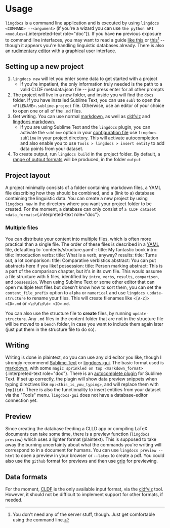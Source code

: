 # Usage

`lingdocs` is a command line application and is executed by using
`lingdocs <COMMAND> --<argument>` (if you\'re a wizard you can use
`the python API <modules>`{.interpreted-text role="doc"}). If you have
**no** previous exposure to command line interfaces, you may want to
read a guide [like
this](https://github.com/dictionaria/pydictionaria/blob/master/docs/intro-commandline.md)
or
[this](https://launchschool.com/books/command_line/read/introduction)[^1]
\-- though it appears you\'re handling linguistic databases already.
There is also an [rudimentary
editor](https://github.com/fmatter/lingdocs-gui/) with a graphical
user interface.

## Setting up a new project

1. `lingdocs new` will let you enter some data to get started with a project
    * If you're impatient, the only information truly needed is the path to a valid CLDF metadata.json file -- just press enter for all other prompts
2.  The project will live in a new folder, and inside you will find the
    `docs` folder.
    If you have installed Sublime Text, you can use `subl` to open the `<FILENAME>.sublime-project` file.
    Otherwise, use an editor of your choice to open one or all of the
    `.md` files.
3. Get writing. You can use normal [markdown](https://www.markdownguide.org/cheat-sheet/), as well as [cldfviz](https://github.com/cldf/cldfviz/blob/main/docs/text.md) and [lingdocs markdown](site:markdown).
    * If you are using Sublime Text and the `lingdocs` plugin, you
        can activate the `sublime` option in your [configuration file](site:config) use `lingdocs sublime` in your project directory. This
        will activate autocompletion and also enable you to use
        `Tools > lingdocs > insert entity` to add data points from
        your dataset.
4. To create output, run `lingdocs build` in the project folder.
By default, a [range of output formats](site:formats) will be produced, in the folder `output`

## Project layout

A project minimally consists of a folder containing markdown files, a
YAML file describing how they should be combined, and a (link to a)
database containing the linguistic data. You can create a new project by
using `lingdocs new` in the directory where you want your project
folder to be created. For the moment, a database can only consist of
`a CLDF dataset <data_formats>`{.interpreted-text role="doc"}.

### Multiple files

You can distribute your content into multiple files, which is often more
practical than a single file. The order of these files is described in a
[YAML](https://yaml.org/) file, defaulting to
\`contents/structure.yaml\`:: title: My fantastic book intro: title:
Introduction verbs: title: What is a verb, anyway? results: title: Turns
out, a lot comparison: title: Comparative verbistics abstract: You can
put abstracts here if you like! possession: title: Person marking
abstract: This is a part of the comparison chapter, but it\'s in its own
file. This would assume a file structure with 5 files, identified by
`intro`, `verbs`, `results`, `comparison`, and `possession`. When using
Sublime Text or some other editor that can open multiple text files but
doesn\'t know how to sort them, you can set the `content_file_prefix`
option to `alpha` or `numerical` and use `lingdocs update-structure`
to rename your files. This will create filenames like `<[A-Z]> <ID>.md`
or `<\d\d\d\d> <ID>.md`.

You can also use the structure file to **create** files, by running
`update-structure`. Any `.md` files in the content folder that are not
in the structure file will be moved to a `bench` folder, in case you
want to include them again later (just put them in the structure file to
do so).

## Writing

Writing is done in plaintext, so you can use any old editor you like,
though I strongly recommend [Sublime Text](https://www.sublimetext.com/)
or [lingdocs-gui](https://github.com/fmatter/lingdocs-gui/). The
basic format used is [markdown](https://www.markdowntutorial.com/), with
some `magic sprinkled on top <markdown_format>`{.interpreted-text
role="doc"}. There is an [autocomplete
plugin](https://github.com/fmatter/lingdocs-autocomplete-sublime) for
Sublime Text. If set up correctly, the plugin will show data preview
snippets when typing directives like `mp:<this_is_you_typing>`, and will
replace them with `[mp](id)`. There is also the functionality to insert
entities from your dataset via the \"Tools\" menu. `lingdocs-gui` does
not have a database-editor connection yet.

[^1]: You don\'t need any of the server stuff, though. Just get
    comfortable using the command line.

## Preview

Since creating the database feeding a CLLD app or compiling LaTeX
documents can take some time, there is a preview function
(`lingdocs preview`) which uses a lighter format (plaintext). This is
supposed to take away the burning uncertainty about what the commands
you\'re writing will correspond to in a document for humans. You can use
`lingdocs preview --html` to open a preview in your browser or
`--latex` to create a pdf. You could also use the `github` format for
previews and then use [grip](https://pypi.org/project/grip/) for
previewing.

## Data formats

For the moment, [CLDF](https://cldf.clld.org/) is the only available
input format, via the [cldfviz](https://github.com/cldf/cldfviz/) tool.
However, it should not be difficult to implement support for other
formats, if needed.

